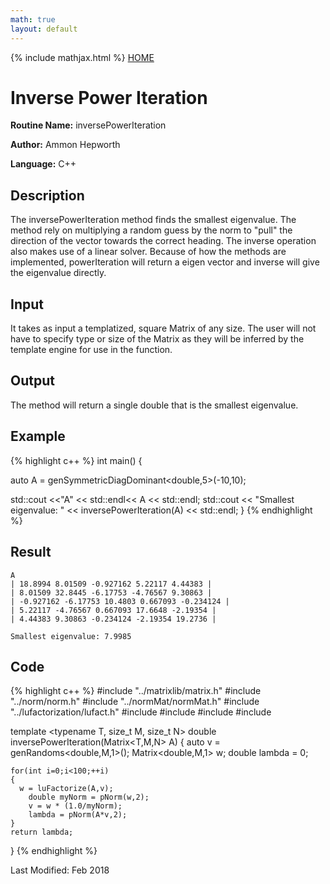 ```yaml
---
math: true
layout: default
---
```


{% include mathjax.html %}
<a href="https://ammonhepworth.github.io/MATH5620/index">HOME</a>

# Inverse Power Iteration

**Routine Name:** inversePowerIteration

**Author:** Ammon Hepworth

**Language:** C++


## Description

The inversePowerIteration method finds the smallest eigenvalue. The method rely on multiplying a random guess by the norm to "pull" the direction of the vector towards the correct heading. The inverse operation also makes use of a linear solver. Because of how the methods are implemented, powerIteration will return a eigen vector and inverse will give the eigenvalue directly. 


## Input

It takes as input a templatized, square Matrix of any size. The user will not have to specify type or size of the Matrix as they will be inferred by the template engine for use in the function.

## Output

The method will return a single double that is the smallest eigenvalue.


## Example

{% highlight c++ %}
int main()
{

  auto A = genSymmetricDiagDominant<double,5>(-10,10);


  std::cout <<"A" << std::endl<< A << std::endl;
  std::cout << "Smallest eigenvalue: " << inversePowerIteration(A) << std::endl;
}
{% endhighlight %}

## Result
```
A
| 18.8994 8.01509 -0.927162 5.22117 4.44383 |
| 8.01509 32.8445 -6.17753 -4.76567 9.30863 |
| -0.927162 -6.17753 10.4803 0.667093 -0.234124 |
| 5.22117 -4.76567 0.667093 17.6648 -2.19354 |
| 4.44383 9.30863 -0.234124 -2.19354 19.2736 |

Smallest eigenvalue: 7.9985

```
## Code

{% highlight c++ %}
#include "../matrixlib/matrix.h"
#include "../norm/norm.h"
#include "../normMat/normMat.h" 
#include "../lufactorization/lufact.h"
#include <vector>
#include <algorithm>
#include <cstdlib>
#include <cmath>

template <typename T, size_t M, size_t N>
double inversePowerIteration(Matrix<T,M,N> A)
{
	auto v = genRandoms<double,M,1>();
	Matrix<double,M,1> w;
	double lambda = 0;

	for(int i=0;i<100;++i)
	{
	  w = luFactorize(A,v);
		double myNorm = pNorm(w,2);
		v = w * (1.0/myNorm);
		lambda = pNorm(A*v,2);
	}
	return lambda;
}
{% endhighlight %}

Last Modified: Feb 2018
